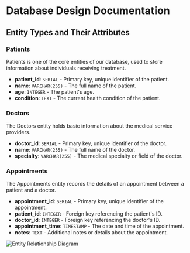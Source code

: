 # Database Design Documentation

## Entity Types and Their Attributes

### Patients

Patients is one of the core entities of our database, used to store information about individuals receiving treatment.

- **patient_id**: `SERIAL` - Primary key, unique identifier of the patient.
- **name**: `VARCHAR(255)` - The full name of the patient.
- **age**: `INTEGER` - The patient's age.
- **condition**: `TEXT` - The current health condition of the patient.

### Doctors

The Doctors entity holds basic information about the medical service providers.

- **doctor_id**: `SERIAL` - Primary key, unique identifier of the doctor.
- **name**: `VARCHAR(255)` - The full name of the doctor.
- **specialty**: `VARCHAR(255)` - The medical specialty or field of the doctor.

### Appointments

The Appointments entity records the details of an appointment between a patient and a doctor.

- **appointment_id**: `SERIAL` - Primary key, unique identifier of the appointment.
- **patient_id**: `INTEGER` - Foreign key referencing the patient's ID.
- **doctor_id**: `INTEGER` - Foreign key referencing the doctor's ID.
- **appointment_time**: `TIMESTAMP` - The date and time of the appointment.
- **notes**: `TEXT` - Additional notes or details about the appointment.


![Entity Relationship Diagram](/docs/ERD.png)
